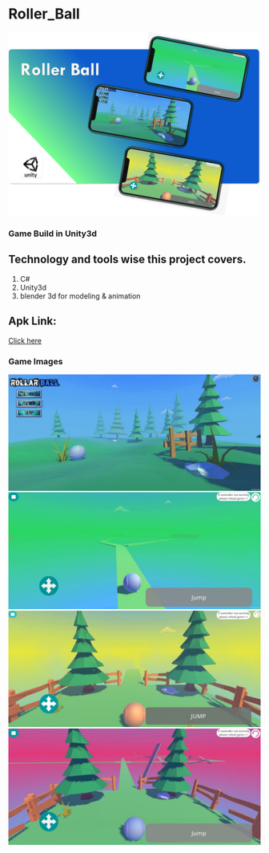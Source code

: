 # Roller_Ball
![](images/linkedbanner2.png)
### Game Build in Unity3d
## Technology and tools wise this project covers.
1. C#
2. Unity3d
3. blender 3d for modeling & animation


## Apk Link:
[Click here](apkgame/)

### Game Images
![](images/0.jpg)
![](images/1.jpg)
![](images/2.jpg)
![](images/3.jpg)
